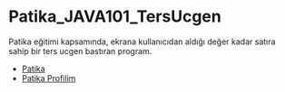 # Patika_JAVA101_TersUcgen
Patika eğitimi kapsamında, ekrana kullanıcıdan aldığı değer kadar satıra sahip bir ters ucgen bastıran program.



- [Patika](https://app.patika.dev/)
- [Patika Profilim](https://app.patika.dev/aytac)
